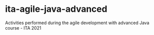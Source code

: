 # ita-agile-java-advanced
Activities performed during the agile development with advanced Java course - ITA 2021
